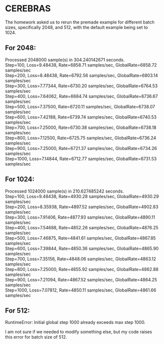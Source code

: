 # CEREBRAS


The homework asked us to rerun the premade example for different batch sizes, specifically 2048, and 512, with the default example being set to 1024.

## For 2048:
Processed 2048000 sample(s) in 304.240142671 seconds. <br/>
Step=100, Loss=9.48438, Rate=6858.71 samples/sec, GlobalRate=6858.72 samples/sec <br/>
Step=200, Loss=8.48438, Rate=6792.56 samples/sec, GlobalRate=6803.14 samples/sec <br/>
Step=300, Loss=7.77344, Rate=6730.20 samples/sec, GlobalRate=6764.53 samples/sec <br/>
Step=400, Loss=7.64062, Rate=6684.74 samples/sec, GlobalRate=6736.67 samples/sec <br/>
Step=500, Loss=7.37500, Rate=6720.11 samples/sec, GlobalRate=6738.07 samples/sec <br/>
Step=600, Loss=7.42188, Rate=6739.74 samples/sec, GlobalRate=6740.53 samples/sec <br/>
Step=700, Loss=7.25000, Rate=6730.38 samples/sec, GlobalRate=6738.18 samples/sec <br/>
Step=800, Loss=7.12500, Rate=6725.75 samples/sec, GlobalRate=6736.24 samples/sec <br/>
Step=900, Loss=7.25000, Rate=6721.37 samples/sec, GlobalRate=6734.26 samples/sec <br/> 
Step=1000, Loss=7.14844, Rate=6712.77 samples/sec, GlobalRate=6731.53 samples/sec <br/>


## For 1024: <br/>

Processed 1024000 sample(s) in 210.627485242 seconds. <br/>
Step=100, Loss=9.48438, Rate=4930.28 samples/sec, GlobalRate=4930.29 samples/sec <br/>
Step=200, Loss=8.35938, Rate=4897.52 samples/sec, GlobalRate=4902.83 samples/sec <br/>
Step=300, Loss=7.91406, Rate=4877.93 samples/sec, GlobalRate=4890.11 samples/sec <br/>
Step=400, Loss=7.54688, Rate=4852.26 samples/sec, GlobalRate=4876.25 samples/sec <br/>
Step=500, Loss=7.46875, Rate=4841.61 samples/sec, GlobalRate=4867.85 samples/sec <br/>
Step=600, Loss=7.39844, Rate=4850.36 samples/sec, GlobalRate=4865.90 samples/sec <br/>
Step=700, Loss=7.35156, Rate=4848.06 samples/sec, GlobalRate=4863.12 samples/sec <br/>
Step=800, Loss=7.25000, Rate=4855.92 samples/sec, GlobalRate=4862.88 samples/sec <br/>
Step=900, Loss=7.21094, Rate=4867.52 samples/sec, GlobalRate=4864.25 samples/sec <br/>
Step=1000, Loss=7.07812, Rate=4850.11 samples/sec, GlobalRate=4861.66 samples/sec <br/>


## For 512: <br/>
RuntimeError: Initial global step 1000 already exceeds max step 1000. <br/>

I am not sure if we needed to modify something else, but my code raises this error for batch size of 512.

